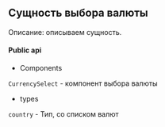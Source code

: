 ## Сущность выбора валюты

Описание:
описываем сущность.

#### Public api

- Components

`CurrencySelect` - компонент выбора валюты

- types

`country` - Тип, со списком валют

